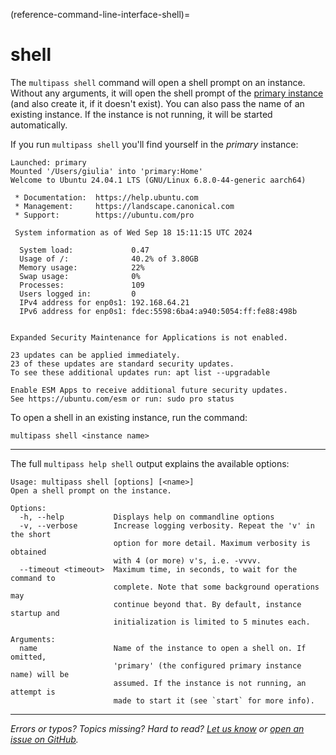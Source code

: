 (reference-command-line-interface-shell)=
# shell

The `multipass shell` command will open a shell prompt on an instance. Without any arguments, it will open the shell prompt of the [primary instance](/t/28469#primary-instance) (and also create it, if it doesn't exist). You can also pass the name of an existing instance. If the instance is not running, it will be started automatically. 

If you run `multipass shell` you'll find yourself in the *primary* instance:

```plain
Launched: primary
Mounted '/Users/giulia' into 'primary:Home'
Welcome to Ubuntu 24.04.1 LTS (GNU/Linux 6.8.0-44-generic aarch64)

 * Documentation:  https://help.ubuntu.com
 * Management:     https://landscape.canonical.com
 * Support:        https://ubuntu.com/pro

 System information as of Wed Sep 18 15:11:15 UTC 2024

  System load:             0.47
  Usage of /:              40.2% of 3.80GB
  Memory usage:            22%
  Swap usage:              0%
  Processes:               109
  Users logged in:         0
  IPv4 address for enp0s1: 192.168.64.21
  IPv6 address for enp0s1: fdec:5598:6ba4:a940:5054:ff:fe88:498b


Expanded Security Maintenance for Applications is not enabled.

23 updates can be applied immediately.
23 of these updates are standard security updates.
To see these additional updates run: apt list --upgradable

Enable ESM Apps to receive additional future security updates.
See https://ubuntu.com/esm or run: sudo pro status
```

To open a shell in an existing instance, run the command:

```plain
multipass shell <instance name>
```

---

The full `multipass help shell` output explains the available options:

```plain
Usage: multipass shell [options] [<name>]
Open a shell prompt on the instance.

Options:
  -h, --help           Displays help on commandline options
  -v, --verbose        Increase logging verbosity. Repeat the 'v' in the short
                       option for more detail. Maximum verbosity is obtained
                       with 4 (or more) v's, i.e. -vvvv.
  --timeout <timeout>  Maximum time, in seconds, to wait for the command to
                       complete. Note that some background operations may
                       continue beyond that. By default, instance startup and
                       initialization is limited to 5 minutes each.

Arguments:
  name                 Name of the instance to open a shell on. If omitted,
                       'primary' (the configured primary instance name) will be
                       assumed. If the instance is not running, an attempt is
                       made to start it (see `start` for more info).
```

---

*Errors or typos? Topics missing? Hard to read? <a href="https://docs.google.com/forms/d/e/1FAIpQLSd0XZDU9sbOCiljceh3rO_rkp6vazy2ZsIWgx4gsvl_Sec4Ig/viewform?usp=pp_url&entry.317501128=https://multipass.run/docs/shell-command" target="_blank">Let us know</a> or <a href="https://github.com/canonical/multipass/issues/new/choose" target="_blank">open an issue on GitHub</a>.*

